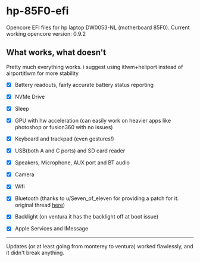# hp-85F0-efi
Opencore EFI files for hp laptop DW0053-NL (motherboard 85F0). Current working opencore version: 0.9.2

## What works, what doesn't

Pretty much everything works. i suggest using itlwm+heliport instead of airportitlwm for more stability
- [X] Battery readouts, fairly accurate battery status reporting
- [X] NVMe Drive
- [X] Sleep
- [X] GPU with hw acceleration (can easily work on heavier apps like photoshop or fusion360 with no issues)
- [X] Keyboard and trackpad (even gestures!)
- [X] USB(both A and C ports) and SD card reader
- [X] Speakers, Microphone, AUX port and BT audio
- [X] Camera 
- [X] Wifi
- [X] Bluetooth (thanks to u/Seven_of_eleven for providing a patch for it. original thread [here](https://www.reddit.com/r/hackintosh/comments/13pvdhj/comment/jlbj2d9/?utm_source=share&utm_medium=web2x&context=3))
- [X] Backlight (on ventura it has the backlight off at boot issue)
- [X] Apple Services and IMessage


----
Updates (or at least going from monterey to ventura) worked flawlessly, and it didn't break anything.
